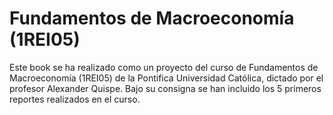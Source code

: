 # Fundamentos de Macroeconomía (1REI05)

Este book se ha realizado como un proyecto del curso de Fundamentos de Macroeconomía (1REI05) de la Pontifica Universidad Católica, dictado por el profesor Alexander Quispe. Bajo su consigna se han incluido los 5 primeros reportes realizados en el curso. 

```{tableofcontents}
```
